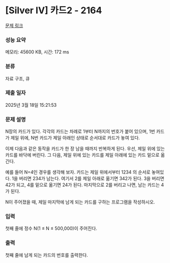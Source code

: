 # [Silver IV] 카드2 - 2164 

[문제 링크](https://www.acmicpc.net/problem/2164) 

### 성능 요약

메모리: 45600 KB, 시간: 172 ms

### 분류

자료 구조, 큐

### 제출 일자

2025년 3월 18일 15:21:53

### 문제 설명

<p>N장의 카드가 있다. 각각의 카드는 차례로 1부터 N까지의 번호가 붙어 있으며, 1번 카드가 제일 위에, N번 카드가 제일 아래인 상태로 순서대로 카드가 놓여 있다.</p>

<p>이제 다음과 같은 동작을 카드가 한 장 남을 때까지 반복하게 된다. 우선, 제일 위에 있는 카드를 바닥에 버린다. 그 다음, 제일 위에 있는 카드를 제일 아래에 있는 카드 밑으로 옮긴다.</p>

<p>예를 들어 N=4인 경우를 생각해 보자. 카드는 제일 위에서부터 1234 의 순서로 놓여있다. 1을 버리면 234가 남는다. 여기서 2를 제일 아래로 옮기면 342가 된다. 3을 버리면 42가 되고, 4를 밑으로 옮기면 24가 된다. 마지막으로 2를 버리고 나면, 남는 카드는 4가 된다.</p>

<p>N이 주어졌을 때, 제일 마지막에 남게 되는 카드를 구하는 프로그램을 작성하시오.</p>

### 입력 

 <p>첫째 줄에 정수 N(1 ≤ N ≤ 500,000)이 주어진다.</p>

### 출력 

 <p>첫째 줄에 남게 되는 카드의 번호를 출력한다.</p>

